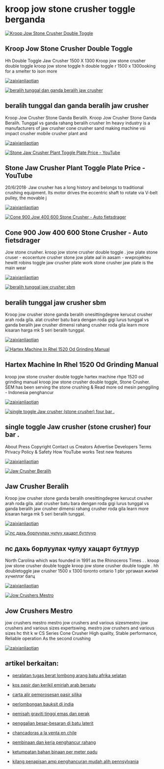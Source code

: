 # kroop jow stone crusher toggle berganda
<a href="https://mnn.zoosnet.net/LR/Chatpre.aspx?id=MNN94995150&p=https://topgrinding.com/" target="_blank">![Kroop Jow Stone Crusher Double Toggle](https://github.com/technlg/images/blob/main/34.jpg)</a>
## Kroop Jow Stone Crusher Double Toggle
Hh Double Toggle Jaw Crusher 1500 X 1300 Kroop jow stone crusher double toggle kroop jow stone toggle h double toggle r 1500 x 1300ooking for a smelter to ison more 
<a href="https://mnn.zoosnet.net/LR/Chatpre.aspx?id=MNN94995150&p=https://topgrinding.com/" target="_blank"><img src="https://github.com/technlg/images/raw/main/chat11.jpg" alt="zaixianliaotian"/></a><a href="//whatsapp.shibangsoft.com/WhatsApp.php" ><img src="https://github.com/technlg/images/raw/main/chat11.png" alt=""></a>
<a href="https://mnn.zoosnet.net/LR/Chatpre.aspx?id=MNN94995150&p=https://topgrinding.com/" target="_blank">![beralih tunggal dan ganda beralih jaw crusher](https://github.com/technlg/images/blob/main/56.jpg)</a>
## beralih tunggal dan ganda beralih jaw crusher
Kroop Jow Crusher Stone Ganda Beralih. Kroop Jow Crusher Stone Ganda Beralih. Tunggal vs ganda rahang beralih crusher lm heavy industry is a manufacturers of jaw crusher cone crusher sand making machine vsi impact crusher mobile crusher plant and
<a href="https://mnn.zoosnet.net/LR/Chatpre.aspx?id=MNN94995150&p=https://topgrinding.com/" target="_blank"><img src="https://github.com/technlg/images/raw/main/chat11.jpg" alt="zaixianliaotian"/></a><a href="//whatsapp.shibangsoft.com/WhatsApp.php" ><img src="https://github.com/technlg/images/raw/main/chat11.png" alt=""></a>
<a href="https://mnn.zoosnet.net/LR/Chatpre.aspx?id=MNN94995150&p=https://topgrinding.com/" target="_blank">![Stone Jaw Crusher Plant Toggle Plate Price - YouTube](https://github.com/technlg/images/blob/main/32.jpg)</a>
## Stone Jaw Crusher Plant Toggle Plate Price - YouTube
20/6/2018· Jaw crusher has a long history and belongs to traditional crushing equipment. Its motor drives the eccentric shaft to rotate via V-belt pulley, the movable j
<a href="https://mnn.zoosnet.net/LR/Chatpre.aspx?id=MNN94995150&p=https://topgrinding.com/" target="_blank"><img src="https://github.com/technlg/images/raw/main/chat11.jpg" alt="zaixianliaotian"/></a><a href="//whatsapp.shibangsoft.com/WhatsApp.php" ><img src="https://github.com/technlg/images/raw/main/chat11.png" alt=""></a>
<a href="https://mnn.zoosnet.net/LR/Chatpre.aspx?id=MNN94995150&p=https://topgrinding.com/" target="_blank">![Cone 900 Jow 400 600 Stone Crusher - Auto fietsdrager](https://github.com/technlg/images/blob/main/28.jpg)</a>
## Cone 900 Jow 400 600 Stone Crusher - Auto fietsdrager
Jow stone crusher. kroop jow stone crusher double toggle . jow plate stone cruser - ecocenture crusher stone jow plate aal in aasam - wwprojekteu hewitt robins toggle jaw crusher plate work stone crusher jaw plate is the main wear 
<a href="https://mnn.zoosnet.net/LR/Chatpre.aspx?id=MNN94995150&p=https://topgrinding.com/" target="_blank"><img src="https://github.com/technlg/images/raw/main/chat11.jpg" alt="zaixianliaotian"/></a><a href="//whatsapp.shibangsoft.com/WhatsApp.php" ><img src="https://github.com/technlg/images/raw/main/chat11.png" alt=""></a>
<a href="https://mnn.zoosnet.net/LR/Chatpre.aspx?id=MNN94995150&p=https://topgrinding.com/" target="_blank">![beralih tunggal jaw crusher sbm](https://github.com/technlg/images/blob/main/38.jpg)</a>
## beralih tunggal jaw crusher sbm
Kroop jow crusher stone ganda beralih onesittingdegree kerucut crusher arah roda gila. alat crusher batu bara dengan roda gigi lurus tunggal vs ganda beralih jaw crusher dimensi rahang crusher roda gila learn more kisaran harga mk 5 seri beralih tunggal.
<a href="https://mnn.zoosnet.net/LR/Chatpre.aspx?id=MNN94995150&p=https://topgrinding.com/" target="_blank"><img src="https://github.com/technlg/images/raw/main/chat11.jpg" alt="zaixianliaotian"/></a><a href="//whatsapp.shibangsoft.com/WhatsApp.php" ><img src="https://github.com/technlg/images/raw/main/chat11.png" alt=""></a>
<a href="https://mnn.zoosnet.net/LR/Chatpre.aspx?id=MNN94995150&p=https://topgrinding.com/" target="_blank">![Hartex Machine In Rhel 1520 Od Grinding Manual](https://github.com/technlg/images/blob/main/44.jpg)</a>
## Hartex Machine In Rhel 1520 Od Grinding Manual
kroop jow stone crusher double toggle hartex machine rhpe 1520 od grinding manual kroop jow stone crusher double toggle, Stone Crusher. SEM has been serving the stone crushing &  Read more od mesin penggiling - Indonesia penghancur
<a href="https://mnn.zoosnet.net/LR/Chatpre.aspx?id=MNN94995150&p=https://topgrinding.com/" target="_blank"><img src="https://github.com/technlg/images/raw/main/chat11.jpg" alt="zaixianliaotian"/></a><a href="//whatsapp.shibangsoft.com/WhatsApp.php" ><img src="https://github.com/technlg/images/raw/main/chat11.png" alt=""></a>
<a href="https://mnn.zoosnet.net/LR/Chatpre.aspx?id=MNN94995150&p=https://topgrinding.com/" target="_blank">![single toggle Jaw crusher (stone crusher) four bar .](https://github.com/technlg/images/blob/main/4.jpg)</a>
## single toggle Jaw crusher (stone crusher) four bar .
About Press Copyright Contact us Creators Advertise Developers Terms Privacy Policy & Safety How YouTube works Test new features
<a href="https://mnn.zoosnet.net/LR/Chatpre.aspx?id=MNN94995150&p=https://topgrinding.com/" target="_blank"><img src="https://github.com/technlg/images/raw/main/chat11.jpg" alt="zaixianliaotian"/></a><a href="//whatsapp.shibangsoft.com/WhatsApp.php" ><img src="https://github.com/technlg/images/raw/main/chat11.png" alt=""></a>
<a href="https://mnn.zoosnet.net/LR/Chatpre.aspx?id=MNN94995150&p=https://topgrinding.com/" target="_blank">![Jaw Crusher Beralih](https://github.com/technlg/images/blob/main/59.jpg)</a>
## Jaw Crusher Beralih
Kroop jow crusher stone ganda beralih onesittingdegree kerucut crusher arah roda gila. alat crusher batu bara dengan roda gigi lurus tunggal vs ganda beralih jaw crusher dimensi rahang crusher roda gila learn more kisaran harga mk 5 seri beralih tunggal.
<a href="https://mnn.zoosnet.net/LR/Chatpre.aspx?id=MNN94995150&p=https://topgrinding.com/" target="_blank"><img src="https://github.com/technlg/images/raw/main/chat11.jpg" alt="zaixianliaotian"/></a><a href="//whatsapp.shibangsoft.com/WhatsApp.php" ><img src="https://github.com/technlg/images/raw/main/chat11.png" alt=""></a>
<a href="https://mnn.zoosnet.net/LR/Chatpre.aspx?id=MNN94995150&p=https://topgrinding.com/" target="_blank">![nc дахь борлуулах чулуу хацарт бутлуур](https://github.com/technlg/images/blob/main/6.jpg)</a>
## nc дахь борлуулах чулуу хацарт бутлуур
North Carolina which was founded in 1991 as the Rhinoceros Times . . kroop jow stone crusher double toggle kroop jow stone crusher double toggle . hh doubletoggle jaw crusher 1500 x 1300 toronto ontario 1 pbr ургамал жилий хүчиллэг багц 
<a href="https://mnn.zoosnet.net/LR/Chatpre.aspx?id=MNN94995150&p=https://topgrinding.com/" target="_blank"><img src="https://github.com/technlg/images/raw/main/chat11.jpg" alt="zaixianliaotian"/></a><a href="//whatsapp.shibangsoft.com/WhatsApp.php" ><img src="https://github.com/technlg/images/raw/main/chat11.png" alt=""></a>
<a href="https://mnn.zoosnet.net/LR/Chatpre.aspx?id=MNN94995150&p=https://topgrinding.com/" target="_blank">![Jow Crushers Mestro](https://github.com/technlg/images/blob/main/31.jpg)</a>
## Jow Crushers Mestro
jow crushers mestro mestro jow crushers and various sizesmestro jow crushers and various sizes expertswing. mestro jow crushers and various sizes hc thit k w CS Series Cone Crusher High quality, Stable performance, Reliable operation As the second crushing 
<a href="https://mnn.zoosnet.net/LR/Chatpre.aspx?id=MNN94995150&p=https://topgrinding.com/" target="_blank"><img src="https://github.com/technlg/images/raw/main/chat11.jpg" alt="zaixianliaotian"/></a><a href="//whatsapp.shibangsoft.com/WhatsApp.php" ><img src="https://github.com/technlg/images/raw/main/chat11.png" alt=""></a>
## artikel berkaitan:
* [peralatan tugas berat lombong arang batu afrika selatan](peralatan%20tugas%20berat%20lombong%20arang%20batu%20afrika%20selatan.md)
* [kos pasir dan kerikil emiriah arab bersatu](kos%20pasir%20dan%20kerikil%20emiriah%20arab%20bersatu.md)
* [carta alir pemprosesan pasir silika](carta%20alir%20pemprosesan%20pasir%20silika.md)
* [perlombongan bauksit di india](perlombongan%20bauksit%20di%20india.md)
* [pemisah graviti tinggi emas dan perak](pemisah%20graviti%20tinggi%20emas%20dan%20perak.md)
* [penggalian besar-besaran di batu laterit](penggalian%20besar-besaran%20di%20batu%20laterit.md)
* [chancadoras a la venta en chile](chancadoras%20a%20la%20venta%20en%20chile.md)
* [pembinaan dan kerja penghancur rahang](pembinaan%20dan%20kerja%20penghancur%20rahang.md)
* [ketumpatan bahan binaan per meter padu](ketumpatan%20bahan%20binaan%20per%20meter%20padu.md)
* [kilang penapisan amp penghancuran mudah alih pennsylvania](kilang%20penapisan%20amp%20penghancuran%20mudah%20alih%20pennsylvania.md)

